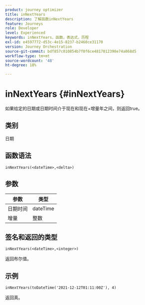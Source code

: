 ```yaml
---
product: journey optimizer
title: inNextYears
description: 了解函数inNextYears
feature: Journeys
role: Developer
level: Experienced
keywords: inNextYears，函数，表达式，历程
exl-id: e4597772-d53c-4e15-8237-b2460ce31170
version: Journey Orchestration
source-git-commit: bdf857c010854b7f0f6ce4817012398e74a068d5
workflow-type: tm+mt
source-wordcount: '48'
ht-degree: 18%

---
```


# inNextYears {#inNextYears}

如果给定的日期或日期时间介于现在和现在+增量年之间，则返回true。

## 类别

日期

## 函数语法

`inNextYears(<dateTime>,<delta>)`

## 参数

| 参数 | 类型 |
|-----------|------------------|
| 日期时间 | dateTime |
| 增量 | 整数 |

## 签名和返回的类型

`inNextYears(<dateTime>,<integer>)`

返回布尔值。

## 示例

`inNextYears(toDateTime('2021-12-12T01:11:00Z'), 4)`

返回真。
